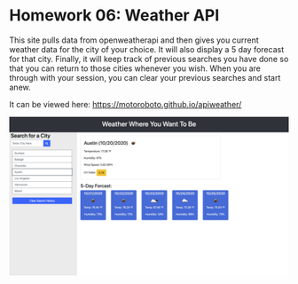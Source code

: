 # Homework 06: Weather API

This site pulls data from openweatherapi and then gives you current weather data for the city of your choice. It will also display a 5 day forecast for that city. Finally, it will keep track of previous searches you have done so that you can return to those cities whenever you wish. When you are through with your session, you can clear your previous searches and start anew. 


It can be viewed here:
https://motoroboto.github.io/apiweather/

<img src="https://github.com/motoroboto/apiweather/blob/main/assets/screenshot.png">